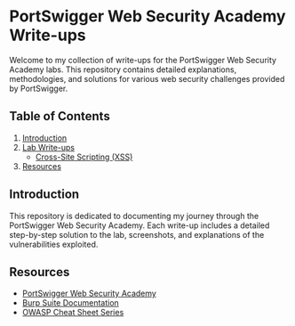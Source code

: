 # PortSwigger Web Security Academy Write-ups

Welcome to my collection of write-ups for the PortSwigger Web Security Academy labs. This repository contains detailed explanations, methodologies, and solutions for various web security challenges provided by PortSwigger.

## Table of Contents

1. [Introduction](labs/structure.md)
2. [Lab Write-ups](labs)
   - [Cross-Site Scripting (XSS)](labs/xss)
4. [Resources](#resources)

## Introduction

This repository is dedicated to documenting my journey through the PortSwigger Web Security Academy. Each write-up includes a detailed step-by-step solution to the lab, screenshots, and explanations of the vulnerabilities exploited.


## Resources

- [PortSwigger Web Security Academy](https://portswigger.net/web-security)
- [Burp Suite Documentation](https://portswigger.net/burp/documentation)
- [OWASP Cheat Sheet Series](https://cheatsheetseries.owasp.org/)


